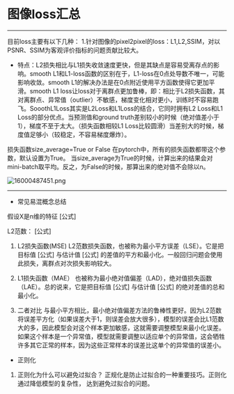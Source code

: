 # 图像loss汇总
***
目前loss主要有以下几种：
1.针对图像的pixel2pixel的loss：L1,L2,SSIM，对以PSNR、SSIM为客观评价指标的问题贡献比较大。
- 特点：L2损失相比与L1损失收敛速度更快，但是其缺点是容易受离存点的影响。smooth L1和L1-loss函数的区别在于，L1-loss在0点处导数不唯一，可能影响收敛。smooth L1的解决办法是在0点附近使用平方函数使得它更加平滑。smooth L1 loss让loss对于离群点更加鲁棒，即：相比于L2损失函数，其对离群点、异常值（outlier）不敏感，梯度变化相对更小，训练时不容易跑飞。SooothL1Loss其实是L2Loss和L1Loss的结合，它同时拥有L2 Loss和L1 Loss的部分优点。当预测值和ground truth差别较小的时候（绝对值差小于1），梯度不至于太大。（损失函数相较L1 Loss比较圆滑）当差别大的时候，梯度值足够小（较稳定，不容易梯度爆炸）。

损失函数size_average=True or False
在pytorch中，所有的损失函数都带这个参数，默认设置为True。
当size_average为True的时候，计算出来的结果会对mini-batch取平均。反之，为False的时候，那算出来的绝对值不会除以n。




![16000487451.png](0)
***
- 常见易混概念总结

假设X是n维的特征 [公式]

L2范数： [公式]

1. L2损失函数(MSE)
L2范数损失函数，也被称为最小平方误差（LSE）。它是把目标值 [公式] 与估计值 [公式] 的差值的平方和最小化。一般回归问题会使用此损失，离群点对次损失影响较大。

2. L1损失函数（MAE）
也被称为最小绝对值偏差（LAD），绝对值损失函数（LAE）。总的说来，它是把目标值 [公式] 与估计值 [公式] 的绝对差值的总和最小化。

3. 二者对比
与最小平方相比，最小绝对值偏差方法的鲁棒性更好。因为L2范数将误差平方化（如果误差大于1，则误差会放大很多），模型的误差会比L1范数大的多，因此模型会对这个样本更加敏感，这就需要调整模型来最小化误差。如果这个样本是一个异常值，模型就需要调整以适应单个的异常值，这会牺牲许多其它正常的样本，因为这些正常样本的误差比这单个的异常值的误差小。

- 正则化
1. 正则化为什么可以避免过拟合？
正规化是防止过拟合的一种重要技巧。正则化通过降低模型的复杂性， 达到避免过拟合的问题。

